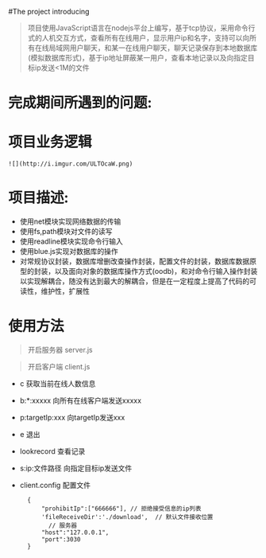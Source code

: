 #The project introducing

> 项目使用JavaScript语言在nodejs平台上编写，基于tcp协议，采用命令行式的人机交互方式，查看所有在线用户，显示用户ip和名字，支持可以向所有在线局域网用户聊天，和某一在线用户聊天，聊天记录保存到本地数据库(模拟数据库形式)，基于ip地址屏蔽某一用户，查看本地记录以及向指定目标ip发送<1M的文件


# 完成期间所遇到的问题:
	
# 项目业务逻辑
	![](http://i.imgur.com/ULTOcaW.png)

# 项目描述:
- 使用net模块实现网络数据的传输
- 使用fs,path模块对文件的读写
- 使用readline模块实现命令行输入
- 使用blue.js实现对数据库的操作
- 对常规协议封装，数据库增删改查操作封装，配置文件的封装，数据库数据原型的封装，以及面向对象的数据库操作方式(oodb)，和对命令行输入操作封装以实现解耦合，随没有达到最大的解耦合，但是在一定程度上提高了代码的可读性，维护性，扩展性

# 使用方法
> 开启服务器 server.js

> 开启客户端 client.js

- c    获取当前在线人数信息
- b:*:xxxxx  向所有在线客户端发送xxxxx
- p:targetIp:xxx  向targetIp发送xxx
- e  退出
- lookrecord   查看记录
- s:ip:文件路径  向指定目标ip发送文件

- client.config   配置文件


		{
		    "prohibitIp":["666666"], // 拒绝接受信息的ip列表
		    'fileReceiveDir':'./download',  // 默认文件接收位置
		      // 服务器
		    "host":"127.0.0.1", 
		    "port":3030           
		}